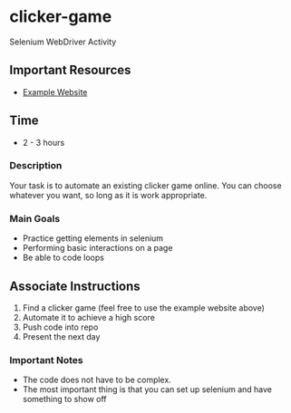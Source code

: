 # clicker-game
Selenium WebDriver Activity

## Important Resources
- [Example Website](https://orteil.dashnet.org/cookieclicker/)

## Time
- 2 - 3 hours

### Description
Your task is to automate an existing clicker game online. You can choose whatever you want, so long as it is work appropriate.

### Main Goals
- Practice getting elements in selenium
- Performing basic interactions on a page 
- Be able to code loops

## Associate Instructions
1. Find a clicker game (feel free to use the example website above)
2. Automate it to achieve a high score
3. Push code into repo
4. Present the next day

### Important Notes
- The code does not have to be complex.
- The most important thing is that you can set up selenium and have something to show off


